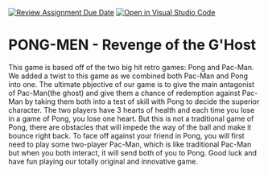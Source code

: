 [![Review Assignment Due Date](https://classroom.github.com/assets/deadline-readme-button-24ddc0f5d75046c5622901739e7c5dd533143b0c8e959d652212380cedb1ea36.svg)](https://classroom.github.com/a/eALKwJKC)
[![Open in Visual Studio Code](https://classroom.github.com/assets/open-in-vscode-718a45dd9cf7e7f842a935f5ebbe5719a5e09af4491e668f4dbf3b35d5cca122.svg)](https://classroom.github.com/online_ide?assignment_repo_id=13289983&assignment_repo_type=AssignmentRepo)
# PONG-MEN - Revenge of the G'Host

This game is based off of the two big hit retro games: Pong and Pac-Man. We added a twist to this game as we combined both Pac-Man and Pong into one. The ultimate pbjective of our game is to give the main antagonist of Pac-Man(the ghost) and give them a chance of redemption against Pac-Man by taking them both into a test of skill with Pong to decide the superior character. The two players have 3 hearts of health and each time you lose in a game of Pong, you lose one heart. But this is not a traditional game of Pong, there are obstacles that will impede the way of the ball and make it bounce right back. To face off against your friend in Pong, you will first need to play some two-player Pac-Man, which is like traditional Pac-Man but when you both interact, it will send both of you to Pong. Good luck and have fun playing our totally original and innovative game. 
